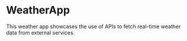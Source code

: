 # WeatherApp
This weather app showcases the use of APIs to fetch real-time weather data from external services.
